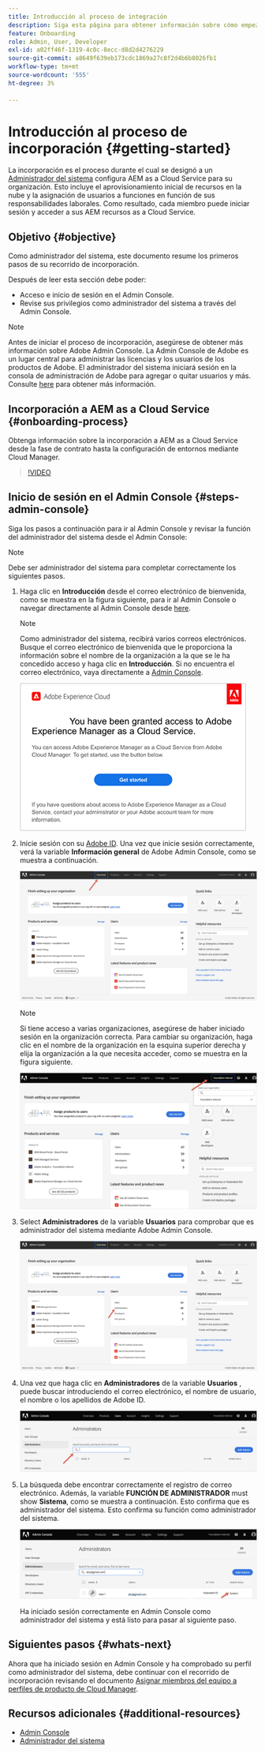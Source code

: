 ```yaml
---
title: Introducción al proceso de integración
description: Siga esta página para obtener información sobre cómo empezar a utilizar el recorrido de incorporación
feature: Onboarding
role: Admin, User, Developer
exl-id: a02ff46f-1319-4c0c-8ecc-d8d2d4276229
source-git-commit: a8649f639eb173cdc1869a27c8f2d4b6b8026fb1
workflow-type: tm+mt
source-wordcount: '555'
ht-degree: 3%

---
```


# Introducción al proceso de incorporación {#getting-started}

La incorporación es el proceso durante el cual se designó a un [Administrador del sistema](https://experienceleague.adobe.com/docs/experience-manager-cloud-service/onboarding/onboarding-concepts/system-administrator.html?lang=en) configura AEM as a Cloud Service para su organización. Esto incluye el aprovisionamiento inicial de recursos en la nube y la asignación de usuarios a funciones en función de sus responsabilidades laborales. Como resultado, cada miembro puede iniciar sesión y acceder a sus AEM recursos as a Cloud Service.

## Objetivo {#objective}

Como administrador del sistema, este documento resume los primeros pasos de su recorrido de incorporación.

Después de leer esta sección debe poder:

* Acceso e inicio de sesión en el Admin Console.
* Revise sus privilegios como administrador del sistema a través del Admin Console.

>[!NOTE]
>Antes de iniciar el proceso de incorporación, asegúrese de obtener más información sobre Adobe Admin Console. La Admin Console de Adobe es un lugar central para administrar las licencias y los usuarios de los productos de Adobe. El administrador del sistema iniciará sesión en la consola de administración de Adobe para agregar o quitar usuarios y más. Consulte [here](https://experienceleague.adobe.com/docs/experience-manager-cloud-service/onboarding/onboarding-concepts/admin-console.html?lang=en) para obtener más información.

## Incorporación a AEM as a Cloud Service {#onboarding-process}

Obtenga información sobre la incorporación a AEM as a Cloud Service desde la fase de contrato hasta la configuración de entornos mediante Cloud Manager.

>[!VIDEO](https://video.tv.adobe.com/v/336959/?quality=12&learn=on)

## Inicio de sesión en el Admin Console {#steps-admin-console}

Siga los pasos a continuación para ir al Admin Console y revisar la función del administrador del sistema desde el Admin Console:

>[!NOTE]
>Debe ser administrador del sistema para completar correctamente los siguientes pasos.

1. Haga clic en **Introducción** desde el correo electrónico de bienvenida, como se muestra en la figura siguiente, para ir al Admin Console o navegar directamente al Admin Console desde [here](https://adminconsole.adobe.com).

   >[!NOTE]
   >Como administrador del sistema, recibirá varios correos electrónicos. Busque el correo electrónico de bienvenida que le proporciona la información sobre el nombre de la organización a la que se le ha concedido acceso y haga clic en **Introducción**. Si no encuentra el correo electrónico, vaya directamente a [Admin Console](https://adminconsole.adobe.com/).

   ![](/help/journey-onboarding/assets/get-started-email.png)

1. Inicie sesión con su [Adobe ID](https://experienceleague.adobe.com/docs/experience-manager-cloud-service/onboarding/onboarding-concepts/adobe-id.html?lang=en). Una vez que inicie sesión correctamente, verá la variable **Información general** de Adobe Admin Console, como se muestra a continuación.

   ![](/help/journey-onboarding/assets/get-started1.png)

   >[!NOTE]
   >Si tiene acceso a varias organizaciones, asegúrese de haber iniciado sesión en la organización correcta. Para cambiar su organización, haga clic en el nombre de la organización en la esquina superior derecha y elija la organización a la que necesita acceder, como se muestra en la figura siguiente.

   ![](/help/journey-onboarding/assets/admin-console-orgswitch.png)

1. Select **Administradores** de la variable **Usuarios** para comprobar que es administrador del sistema mediante Adobe Admin Console.

   ![](/help/journey-onboarding/assets/get-started2.png)

1. Una vez que haga clic en **Administradores** de la variable **Usuarios** , puede buscar introduciendo el correo electrónico, el nombre de usuario, el nombre o los apellidos de Adobe ID.

   ![](/help/journey-onboarding/assets/get-started3.png)

1. La búsqueda debe encontrar correctamente el registro de correo electrónico. Además, la variable **FUNCIÓN DE ADMINISTRADOR** must show **Sistema**, como se muestra a continuación. Esto confirma que es administrador del sistema. Esto confirma su función como administrador del sistema.

   ![](/help/journey-onboarding/assets/get-started4.png)

   Ha iniciado sesión correctamente en Admin Console como administrador del sistema y está listo para pasar al siguiente paso.

## Siguientes pasos {#whats-next}

Ahora que ha iniciado sesión en Admin Console y ha comprobado su perfil como administrador del sistema, debe continuar con el recorrido de incorporación revisando el documento [Asignar miembros del equipo a perfiles de producto de Cloud Manager](/help/journey-onboarding/sysadmin/assign-team-members-aem-cloud-service.md).

## Recursos adicionales {#additional-resources}

* [Admin Console](/help/onboarding/learn-concepts/admin-console.md)
* [Administrador del sistema](/help/onboarding/learn-concepts/system-administrator.md)
